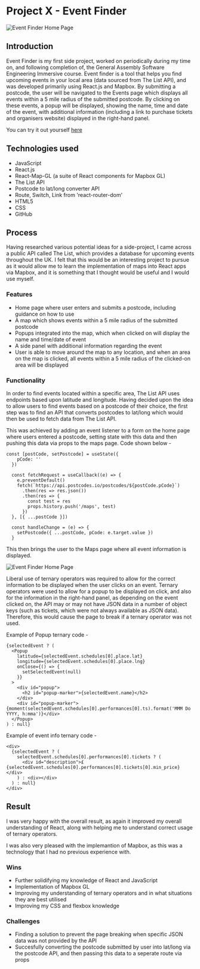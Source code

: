 # Project X - Event Finder

![Event Finder Home Page](https://user-images.githubusercontent.com/41396233/74654846-25810700-5183-11ea-8950-4cdc95350021.png)

## Introduction

Event Finder is my first side project, worked on periodically during my time on, and following completion of, the General Assembly Software Engineering Immersive course. Event finder is a tool that helps you find upcoming events in your local area (data sourced from The List API), and was developed primarily using React.js and Mapbox. By submitting a postcode, the user will be navigated to the Events page which displays all events within a 5 mile radius of the submitted postcode. By clicking on these events, a popup will be displayed, showing the name, time and date of the event, with additional information (including a link to purchase tickets and organisers website) displayed in the right-hand panel.

You can try it out yourself [here]()

## Technologies used

- JavaScript
- React.js
- React-Map-GL (a suite of React components for Mapbox GL)
- The List API
- Postcode to lat/long converter API
- Route, Switch, Link from 'react-router-dom'
- HTML5
- CSS
- GitHub

## Process

Having researched various potential ideas for a side-project, I came across a public API called The List, which provides a database for upcoming events throughout the UK. I felt that this would be an interesting project to pursue as it would allow me to learn the implementation of maps into React apps via Mapbox, and it is something that I thought would be useful and I would use myself.

### Features

- Home page where user enters and submits a postcode, including guidance on how to use
- A map which shows events within a 5 mile radius of the submitted postcode
- Popups integrated into the map, which when clicked on will display the name and time/date of event
- A side panel with additional information regarding the event
- User is able to move around the map to any location, and when an area on the map is clicked, all events within a 5 mile radius of the clicked-on area will be displayed

### Functionality

In order to find events located within a specific area, The List API uses endpoints based upon latitude and longitude. Having decided upon the idea to allow users to find events based on a postcode of their choice, the first step was to find an API that converts postcodes to lat/long which would then be used to fetch data from The List API.

This was achieved by adding an event listener to a form on the home page where users entered a postcode, setting state with this data and then pushing this data via props to the maps page. Code shown below -

```
const [postCode, setPostcode] = useState({
    pCode: ''
  })

  const fetchRequest = useCallback((e) => {
    e.preventDefault()
    fetch(`https://api.postcodes.io/postcodes/${postCode.pCode}`)
      .then(res => res.json())
      .then(res => {
        const test = res
        props.history.push('/maps', test)
      })
  }, [{ ...postCode }])

  const handleChange = (e) => {
    setPostcode({ ...postCode, pCode: e.target.value })
  }
```

This then brings the user to the Maps page where all event information is displayed.

![Event Finder Home Page](https://user-images.githubusercontent.com/41396233/74657276-ca9dde80-5187-11ea-941e-cb242d1c6f26.png)

Liberal use of ternary operators was required to allow for the correct information to be displayed when the user clicks on an event. Ternary operators were used to allow for a popup to be displayed on click, and also for the information in the right-hand panel, as depending on the event clicked on, the API may or may not have JSON data in a number of object keys (such as tickets, which were not always available as JSON data). Therefore, this would cause the page to break if a ternary operator was not used.

Example of Popup ternary code - 

```
{selectedEvent ? (
  <Popup
    latitude={selectedEvent.schedules[0].place.lat}
    longitude={selectedEvent.schedules[0].place.lng}
    onClose={() => {
      setSelectedEvent(null)
    }}
  >
    <div id="popup">
      <h2 id="popup-marker">{selectedEvent.name}</h2>
    </div>
    <div id="popup-marker">{moment(selectedEvent.schedules[0].performances[0].ts).format('MMM Do YYYY, h:mma')}</div>
  </Popup>
) : null}
```

Example of event info ternary code - 

```
<div>
  {selectedEvent ? (
    selectedEvent.schedules[0].performances[0].tickets ? (
      <div id="description">£{selectedEvent.schedules[0].performances[0].tickets[0].min_price}</div>
    ) : <div></div>
  ) : null}
</div>
```

## Result

I was very happy with the overall result, as again it improved my overall understanding of React, along with helping me to understand correct usage of ternary operators.

I was also very pleased with the implemantion of Mapbox, as this was a technology that I had no previous experience with.

### Wins

- Further solidifying my knowledge of React and JavaScript
- Implementation of Mapbox GL
- Improving my understanding of ternary operators and in what situations they are best utilised
- Improving my CSS and flexbox knowledge

### Challenges

- Finding a solution to prevent the page breaking when specific JSON data was not provided by the API
- Succesfully converting the postcode submitted by user into lat/long via the postcode API, and then passing this data to a seperate route via props
